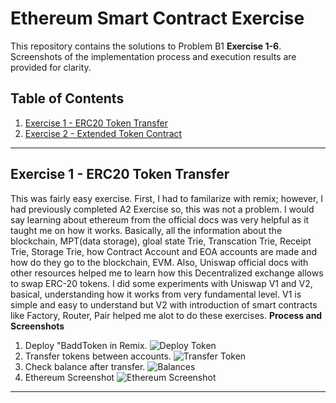 # Ethereum Smart Contract Exercise
This repository contains the solutions to Problem B1 **Exercise 1-6**.
Screenshots of the implementation process and execution results are provided for clarity.

## Table of Contents
1. [Exercise 1 - ERC20 Token Transfer](#exercise-1-erc20-token-transfer)
2. [Exercise 2 - Extended Token Contract](#exercise-2-extended-token-contract)

---

## Exercise 1 - ERC20 Token Transfer
This was fairly easy exercise. First, I had to familarize with remix; however, I had previously completed A2 Exercise so, this was not a problem.
I would say learning about ethereum from the official docs was very helpful as it taught me on how it works. Basically, all the information about the
blockchain, MPT(data storage), gloal state Trie, Transcation Trie, Receipt Trie, Storage Trie, how Contract Account and EOA accounts are made and how do they go to the blockchain, EVM.
Also, Uniswap official docs with other resources helped me to learn how this Decentralized exchange allows to swap ERC-20 tokens.
I did some experiments with Uniswap V1 and V2, basical, understanding how it works from very fundamental level.
V1 is simple and easy to understand but V2 with introduction of smart contracts like Factory, Router, Pair helped me alot to do these exercises.
**Process and Screenshots**
1. Deploy "BaddToken in Remix.
   ![Deploy Token](screenshots/e1_1.jpg)
2. Transfer tokens between accounts.
   ![Transfer Token](screenshots/b1e1_2.png)
3. Check balance after transfer.
  ![Balances](https://raw.githubusercontent.com/kgiri2000/Blockchain-Project/main/Ethereum/B1/screenshots/b1e1_3.png)
4. Ethereum Screenshot
   ![Ethereum Screenshot](https://raw.githubusercontent.com/kgiri2000/Blockchain-Project/main/Ethereum/B1/screenshots/eth.jpg)

---




